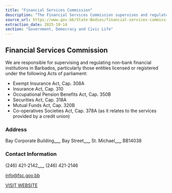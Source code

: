 ```yaml
---
title: "Financial Services Commission"
description: "The Financial Services Commission supervises and regulates non-bank financial institutions in Barbados under various Acts of Parliament."
source_url: https://www.gov.bb/State-Bodies/financial-services-commission
extraction_date: 2025-10-14
section: "Government, Democracy and Civic Life"
---
```


## Financial Services Commission

We are responsible for supervising and regulating non-bank financial institutions in Barbados, particularly those entities licensed or registered under the following Acts of parliament:

- Exempt Insurance Act, Cap. 308A
- Insurance Act, Cap. 310
- Occupational Pension Benefits Act, Cap. 350B
- Securities Act, Cap. 318A
- Mutual Funds Act, Cap. 320B
- Co-operatives Societies Act, Cap. 378A (as it relates to the services provided by a credit union)

### Address

Bay Corporate Building␣␣
Bay Street␣␣
St. Michael␣␣
BB14038

### Contact Information

(246) 421-2142␣␣
(246) 421-2146

info@fsc.gov.bb

[VISIT WEBSITE](http://www.fsc.gov.bb/)
```